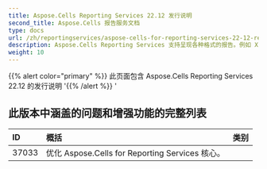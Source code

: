 ```yaml
---
title: Aspose.Cells Reporting Services 22.12 发行说明
second_title: Aspose.Cells 报告服务文档
type: docs
url: /zh/reportingservices/aspose-cells-for-reporting-services-22-12-release-notes/
description: Aspose.Cells Reporting Services 支持呈现各种格式的报告。例如 Xlsx、Pdf、Json、Docx、Pptx、Html、Svg、Ods、Png 等
weight: 10
---
```

{{% alert color="primary" %}} 
此页面包含 Aspose.Cells Reporting Services 22.12 的发行说明
'{{% /alert %}} '
##  **此版本中涵盖的问题和增强功能的完整列表**

|**ID**|**概括**|**类别**|
| :- | :- | :- |
| 37033 |优化 Aspose.Cells for Reporting Services 核心。|
